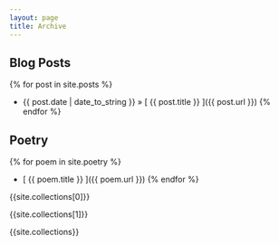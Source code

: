 ```yaml
---
layout: page
title: Archive
---
```


## Blog Posts

{% for post in site.posts %}
  * {{ post.date | date_to_string }} &raquo; [ {{ post.title }} ]({{ post.url }})
{% endfor %}

## Poetry

{% for poem in site.poetry %}
  * [ {{ poem.title }} ]({{ poem.url }})
{% endfor %}

{{site.collections[0]}}

{{site.collections[1]}}

{{site.collections}}
